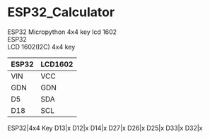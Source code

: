 # ESP32_Calculator
ESP32 Micropython 4x4 key lcd 1602  
ESP32  
LCD 1602(I2C)
4x4 key

|ESP32|LCD1602|
|-|-|  
|VIN|VCC|
|GDN|GDN|
|D5|SDA|
|D18|SCL|  


ESP32|4x4 Key
D13|x
D12|x
D14|x
D27|x
D26|x
D25|x
D33|x
D32|x
